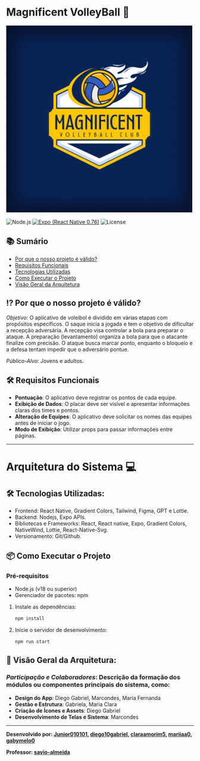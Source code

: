 # Magnificent VolleyBall 🏐
<img width="500" src="https://github.com/Junior010101/Magnificent-VolleyBall/blob/main/src/assets/images/adaptive-icon.png?raw=true" alt="logo"/>

![Node.js](https://img.shields.io/badge/Node.js-v18-green)
[![Expo (React Native 0.76)](https://img.shields.io/badge/Expo%20-React%20Native%200.76-blue?style=flat)](https://docs.expo.dev/versions/v52.0.0/)
![License](https://img.shields.io/badge/License-MIT-yellowgreen)

## 📚 Sumário

- [Por que o nosso projeto é válido?](#-por-que-o-nosso-projeto-é-válido)
- [Requisitos Funcionais](#%EF%B8%8F-requisitos-funcionais)
- [Tecnologias Utilizadas](#%EF%B8%8F-tecnologias-utilizadas)
- [Como Executar o Projeto](#-como-executar-o-projeto)
- [Visão Geral da Arquitetura](#-visão-geral-da-arquitetura)

## ⁉ Por que o nosso projeto é válido?

*Objetivo*: O aplicativo de voleibol é dividido em várias etapas com propósitos específicos. O saque inicia a jogada e tem o objetivo de dificultar a recepção adversária. A recepção visa controlar a bola para preparar o ataque. A preparação (levantamento) organiza a bola para que o atacante finalize com precisão. O ataque busca marcar ponto, enquanto o bloqueio e a defesa tentam impedir que o adversário pontue.

*Público-Alvo*: Jovens e adultos.
        
## 🛠️ Requisitos Funcionais

- **Pontuação**: O aplicativo deve registrar os pontos de cada equipe.
- **Exibição de Dados**: O placar deve ser visível e apresentar informações claras dos times e pontos.
- **Alteração de Equipes**: O aplicativo deve solicitar os nomes das equipes antes de iniciar o jogo.
- **Modo de Exibição**: Utilizar props para passar informações entre páginas.

---
# Arquitetura do Sistema 💻

## 🛠️ Tecnologias Utilizadas:
- Frontend: React Native, Gradient Colors, Tailwind, Figma, GPT e Lottie.
- Backend: Nodejs, Expo APIs.
- Bibliotecas e Frameworks: React, React native, Expo, Gradient Colors, NativeWind, Lottie, React-Native-Svg.
- Versionamento: Git/Github.

## 📦 Como Executar o Projeto

### Pré-requisitos
- Node.js (v18 ou superior)
- Gerenciador de pacotes: npm

1. Instale as dependências:
   ```bash
   npm install
   ```
2. Inicie o servidor de desenvolvimento:
   ```bash
   npm run start
   ```
## 👥 Visão Geral da Arquitetura:
### *Participação e Colaboradores*: Descrição da formação dos módulos ou componentes principais do sistema, como:

- **Design do App**: Diego Gabriel, Marcondes, Maria Fernanda
- **Gestão e Estrutura**: Gabriela, Maria Clara
- **Criação de Ícones e Assets**: Diego Gabriel
- **Desenvolvimento de Telas e Sistema**: Marcondes

---
**Desenvolvido por:
[Junior010101](https://github.com/Junior010101),
[diego10gabriel](https://github.com/diego10gabriel),
[claraamorim5](https://github.com/claraamorim5), 
[mariiaa0](https://github.com/mariiaa0),
[gabymelo0](https://github.com/gabymelo0)**

**Professor: [savio-almeida](https://github.com/savio-almeida)**
